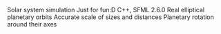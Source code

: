 Solar system simulation
Just for fun:D
C++, SFML 2.6.0
Real elliptical planetary orbits
Accurate scale of sizes and distances
Planetary rotation around their axes
